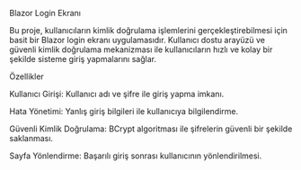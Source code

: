 Blazor Login Ekranı

Bu proje, kullanıcıların kimlik doğrulama işlemlerini gerçekleştirebilmesi için basit bir Blazor login ekranı uygulamasıdır.
Kullanıcı dostu arayüzü ve güvenli kimlik doğrulama mekanizması ile kullanıcıların hızlı ve kolay bir şekilde sisteme giriş yapmalarını sağlar.

Özellikler

Kullanıcı Girişi: Kullanıcı adı ve şifre ile giriş yapma imkanı.

Hata Yönetimi: Yanlış giriş bilgileri ile kullanıcıya bilgilendirme.

Güvenli Kimlik Doğrulama: BCrypt algoritması ile şifrelerin güvenli bir şekilde saklanması.

Sayfa Yönlendirme: Başarılı giriş sonrası kullanıcının yönlendirilmesi.
